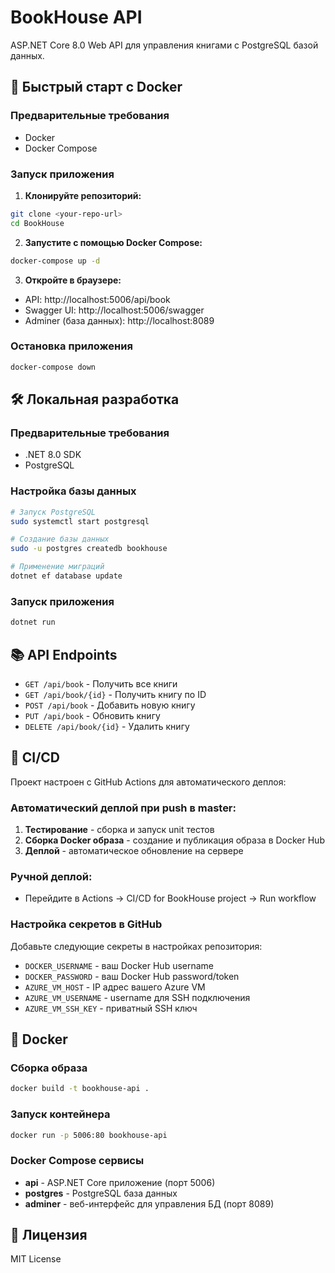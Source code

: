 # BookHouse API

ASP.NET Core 8.0 Web API для управления книгами с PostgreSQL базой данных.

## 🚀 Быстрый старт с Docker

### Предварительные требования
- Docker
- Docker Compose

### Запуск приложения

1. **Клонируйте репозиторий:**
```bash
git clone <your-repo-url>
cd BookHouse
```

2. **Запустите с помощью Docker Compose:**
```bash
docker-compose up -d
```

3. **Откройте в браузере:**
- API: http://localhost:5006/api/book
- Swagger UI: http://localhost:5006/swagger
- Adminer (база данных): http://localhost:8089

### Остановка приложения
```bash
docker-compose down
```

## 🛠 Локальная разработка

### Предварительные требования
- .NET 8.0 SDK
- PostgreSQL

### Настройка базы данных
```bash
# Запуск PostgreSQL
sudo systemctl start postgresql

# Создание базы данных
sudo -u postgres createdb bookhouse

# Применение миграций
dotnet ef database update
```

### Запуск приложения
```bash
dotnet run
```

## 📚 API Endpoints

- `GET /api/book` - Получить все книги
- `GET /api/book/{id}` - Получить книгу по ID
- `POST /api/book` - Добавить новую книгу
- `PUT /api/book` - Обновить книгу
- `DELETE /api/book/{id}` - Удалить книгу

## 🔧 CI/CD

Проект настроен с GitHub Actions для автоматического деплоя:

### Автоматический деплой при push в master:
1. **Тестирование** - сборка и запуск unit тестов
2. **Сборка Docker образа** - создание и публикация образа в Docker Hub
3. **Деплой** - автоматическое обновление на сервере

### Ручной деплой:
- Перейдите в Actions → CI/CD for BookHouse project → Run workflow

### Настройка секретов в GitHub
Добавьте следующие секреты в настройках репозитория:
- `DOCKER_USERNAME` - ваш Docker Hub username
- `DOCKER_PASSWORD` - ваш Docker Hub password/token
- `AZURE_VM_HOST` - IP адрес вашего Azure VM
- `AZURE_VM_USERNAME` - username для SSH подключения
- `AZURE_VM_SSH_KEY` - приватный SSH ключ

## 🐳 Docker

### Сборка образа
```bash
docker build -t bookhouse-api .
```

### Запуск контейнера
```bash
docker run -p 5006:80 bookhouse-api
```

### Docker Compose сервисы
- **api** - ASP.NET Core приложение (порт 5006)
- **postgres** - PostgreSQL база данных
- **adminer** - веб-интерфейс для управления БД (порт 8089)

## 📝 Лицензия

MIT License 